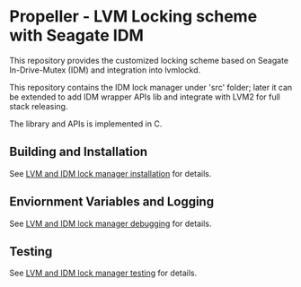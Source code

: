 Propeller - LVM Locking scheme with Seagate IDM
===============================================

This repository provides the customized locking scheme based on Seagate
In-Drive-Mutex (IDM) and integration into lvmlockd.

This repository contains the IDM lock manager under 'src' folder; later
it can be extended to add IDM wrapper APIs lib and integrate with LVM2
for full stack releasing.

The library and APIs is implemented in C.

Building and Installation
-------------------------

See [LVM and IDM lock manager installation](doc/lvm_propeller_install.md) for details.

Enviornment Variables and Logging
---------------------------------

See [LVM and IDM lock manager debugging](doc/lvm_propeller_debug.md) for details.

Testing
-------

See [LVM and IDM lock manager testing](doc/lvm_propeller_test.md) for details.
